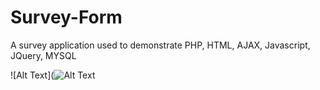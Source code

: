 # Survey-Form
A survey application used to demonstrate PHP, HTML, AJAX, Javascript, JQuery, MYSQL


![Alt Text](![Alt Text](https://github.com/mateowartelle/Survey-Form/raw/master/AjaxExample.gif)
